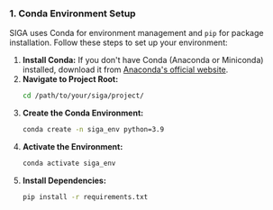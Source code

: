 ### 1. Conda Environment Setup

SIGA uses Conda for environment management and `pip` for package installation. Follow these steps to set up your environment:

1.  **Install Conda:** If you don't have Conda (Anaconda or Miniconda) installed, download it from [Anaconda's official website](https://www.anaconda.com/products/distribution).
2.  **Navigate to Project Root:**
    ```bash
    cd /path/to/your/siga/project/
    ```
3.  **Create the Conda Environment:**
    ```bash
    conda create -n siga_env python=3.9
    ```
4.  **Activate the Environment:**
    ```bash
    conda activate siga_env
    ```
5.  **Install Dependencies:**
    ```bash
    pip install -r requirements.txt
    ```